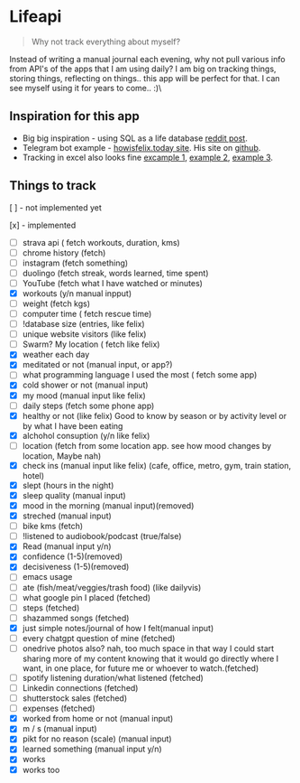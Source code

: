 # Lifeapi

> Why not track everything about myself? 

Instead of writing a manual journal each evening, why not pull various info from API's of the apps that I am using daily? I am big on tracking things, storing things, reflecting on things.. this app will be perfect for that. I can see myself using it for years to come.. :)\

## Inspiration for this app

* Big big inspiration - using SQL as a life database [reddit post](https://www.reddit.com/r/SQL/comments/rru1re/using_sql_as_a_life_database/?utm_source=share&utm_medium=android_app&utm_name=androidcss&utm_term=1&utm_content=share_button).
* Telegram bot example - [howisfelix.today site](https://howisfelix.today). His site on [github](https://github.com/KrauseFx/FxLifeSheet).
* Tracking in excel also looks fine [excample 1](https://dailyvis.com/posts/quantified-self-why-i-track-my-life-in-data/), [example 2](https://dailyvis.com/posts/self-analysis-with-my-quantified-self-data/), [example 3](https://dailyvis.com/vis/compare/demo/).

## Things to track

[ ] - not implemented yet

[x] - implemented

- [ ] strava api ( fetch workouts, duration, kms)
- [ ] chrome history (fetch)
- [ ] instagram (fetch something)
- [ ] duolingo (fetch streak, words learned, time spent)
- [ ] YouTube (fetch what I have watched or minutes)
- [x] workouts (y/n manual inpput)
- [ ] weight (fetch kgs)
- [ ] computer time ( fetch rescue time)
- [ ] !database size (entries, like felix)
- [ ] unique website visitors (like felix)
- [ ] Swarm? My location ( fetch like felix)
- [x] weather each day
- [x] meditated or not (manual input, or app?)
- [ ] what programming language I used the most ( fetch some app)
- [x] cold shower or not (manual input)
- [x] my mood (manual input like felix)
- [ ] daily steps (fetch some phone app)
- [x] healthy or not (like felix) Good to know by season or by activity level or by what I have been eating
- [x] alchohol consuption (y/n like felix)
- [ ] location (fetch from some location app. see how mood changes by location, Maybe nah)
- [x] check ins (manual input like felix) (cafe, office, metro, gym, train station, hotel)
- [x] slept (hours in the night)
- [x] sleep quality (manual input)
- [x] mood in the morning (manual input)(removed)
- [x] streched (manual input)
- [ ] bike kms (fetch)
- [ ] !listened to audiobook/podcast (true/false)
- [x] Read (manual input y/n)
- [x] confidence (1-5)(removed)
- [x] decisiveness (1-5)(removed)
- [ ] emacs usage
- [ ] ate (fish/meat/veggies/trash food) (like dailyvis)
- [ ] what google pin I placed (fetched)
- [ ] steps (fetched)
- [ ] shazammed songs (fetched)
- [x] just simple notes/journal of how I felt(manual input)
- [ ] every chatgpt question of mine (fetched)
- [ ] onedrive photos also? nah, too much space in that way I could start sharing more of my content knowing that it  would go directly where I want, in one place, for future me or whoever to watch.(fetched)
- [ ] spotify listening duration/what listened (fetched)
- [ ] Linkedin connections (fetched)
- [ ] shutterstock sales (fetched)
- [ ] expenses (fetched)
- [x] worked from home or not (manual input)
- [x] m / s (manual input)
- [x] pikt for no reason (scale) (manual input)
- [x] learned something (manual input y/n)
- [x] works
- [x] works too